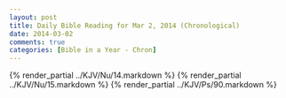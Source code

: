 ```yaml
---
layout: post
title: Daily Bible Reading for Mar 2, 2014 (Chronological)
date: 2014-03-02
comments: true
categories: [Bible in a Year - Chron]
---
```

{% render_partial ../KJV/Nu/14.markdown %}
{% render_partial ../KJV/Nu/15.markdown %}
{% render_partial ../KJV/Ps/90.markdown %}
